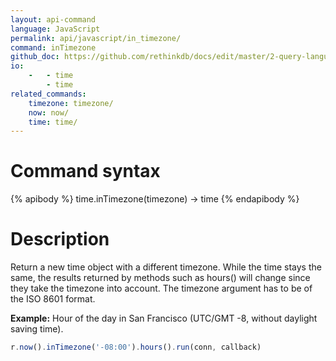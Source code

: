 ```yaml
---
layout: api-command 
language: JavaScript
permalink: api/javascript/in_timezone/
command: inTimezone 
github_doc: https://github.com/rethinkdb/docs/edit/master/2-query-language/api/javascript/dates-and-times/inTimezone.md
io:
    -   - time
        - time
related_commands:
    timezone: timezone/
    now: now/
    time: time/
---
```


# Command syntax #

{% apibody %}
time.inTimezone(timezone) &rarr; time
{% endapibody %}

# Description #

Return a new time object with a different timezone. While the time stays the same, the results returned by methods such as hours() will change since they take the timezone into account. The timezone argument has to be of the ISO 8601 format.

__Example:__ Hour of the day in San Francisco (UTC/GMT -8, without daylight saving time).

```js
r.now().inTimezone('-08:00').hours().run(conn, callback)
```


